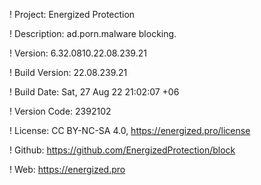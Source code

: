 ! Project: Energized Protection

! Description: ad.porn.malware blocking.

! Version: 6.32.0810.22.08.239.21

! Build Version: 22.08.239.21

! Build Date: Sat, 27 Aug 22 21:02:07 +06

! Version Code: 2392102

! License: CC BY-NC-SA 4.0, https://energized.pro/license

! Github: https://github.com/EnergizedProtection/block

! Web: https://energized.pro
